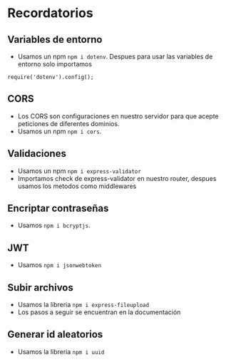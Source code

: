# Recordatorios

## Variables de entorno

- Usamos un npm `npm i dotenv`. Despues para usar las variables de entorno solo importamos
```node
require('dotenv').config();
```

## CORS
- Los CORS son configuraciones en nuestro servidor para que acepte peticiones de diferentes dominios.
- Usamos un npm `npm i cors`.

## Validaciones
- Usamos un npm `npm i express-validator`
- Importamos check de express-validator en nuestro router, despues usamos los metodos como middlewares 

## Encriptar contraseñas
- Usamos `npm i bcryptjs`.

## JWT
- Usamos ``npm i jsonwebtoken``

## Subir archivos
- Usamos la libreria `npm i express-fileupload`
- Los pasos a seguir se encuentran en la documentación
## Generar id aleatorios
- Usamos la libreria `npm i uuid`

